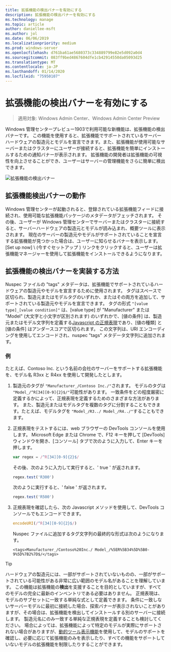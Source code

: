```yaml
---
title: 拡張機能の検出バナーを有効にする
description: 拡張機能の検出バナーを有効にする
ms.technology: manage
ms.topic: article
author: daniellee-msft
ms.author: jol
ms.date: 06/06/2019
ms.localizationpriority: medium
ms.prod: windows-server
ms.openlocfilehash: d761ba61ae5680373c334889799e82e5d092a0d4
ms.sourcegitcommit: 083ff9bed4867604dfe1cb42914550da05093d25
ms.translationtype: MT
ms.contentlocale: ja-JP
ms.lasthandoff: 01/14/2020
ms.locfileid: "75950107"
---
```

# <a name="enabling-the-extension-discovery-banner"></a>拡張機能の検出バナーを有効にする

>適用対象: Windows Admin Center、Windows Admin Center Preview

Windows 管理センタープレビュー1903で利用可能な新機能は、拡張機能の検出バナーです。 この機能を使用すると、拡張機能でサポートされているサーバーハードウェアの製造元とモデルを宣言できます。また、拡張機能が使用可能なサーバーまたはクラスターにユーザーが接続すると、拡張機能を簡単にインストールするための通知バナーが表示されます。 拡張機能の開発者は拡張機能の可視性を向上させることができ、ユーザーはサーバーの管理機能をさらに簡単に検出できます。

![拡張機能の検出バナー](../../media/extend-guides-extension-discovery-banner/extension-discovery-banner.png)

## <a name="how-the-extension-discovery-banner-works"></a>拡張機能検出バナーの動作

Windows 管理センターが起動されると、登録されている拡張機能フィードに接続され、使用可能な拡張機能パッケージのメタデータがフェッチされます。 その後、ユーザーが Windows 管理センターでサーバーまたはクラスターに接続すると、サーバーハードウェアの製造元とモデルが読み込まれ、概要ツールに表示されます。 現在のサーバーの製造元やモデルがサポートされていることを宣言する拡張機能が見つかった場合は、ユーザーに知らせるバナーを表示します。 [Set up now] \ (今すぐセットアップ \) リンクをクリックすると、ユーザーは拡張機能マネージャーを使用して拡張機能をインストールできるようになります。

## <a name="how-to-implement-the-extension-discovery-banner"></a>拡張機能の検出バナーを実装する方法

Nuspec ファイルの "tags" メタデータは、拡張機能でサポートされているハードウェアの製造元やモデルを宣言するために使用されます。 タグはスペースで区切られ、製造元またはモデルタグのいずれか、またはその両方を追加して、サポートされている製造元やモデルを宣言できます。 タグの形式 ``"[value type]_[value condition]"`` は、[value type] が "Manufacturer" または "Model" (大文字と小文字が区別されます) のいずれかで、[値の条件] は、製造元またはモデル文字列を定義する[Javascript の正規表現](https://developer.mozilla.org/docs/Web/JavaScript/Guide/Regular_Expressions)であり、[値の種類] と [値の条件] はアンダースコアで区切られます。 この文字列は、URI エンコーディングを使用してエンコードされ、nuspec "tags" メタデータ文字列に追加されます。

### <a name="example"></a>例

たとえば、Contoso Inc. という名前の会社のサーバーをサポートする拡張機能を、モデル名 R3xx と R4xx を使用して開発したとします。

1. 製造元のタグが ``"Manufacturer_/Contoso Inc./"``されます。 モデルのタグは ``"Model_/^R[34][0-9]{2}$/"``可能性があります。 一致条件をどの程度厳密に定義するかによって、正規表現を定義するためのさまざまな方法があります。 また、製造元またはモデルタグを複数のタグに分割することもできます。たとえば、モデルタグを ``"Model_/R3../ Model_/R4../"``することもできます。
2. 正規表現をテストするには、web ブラウザーの DevTools コンソールを使用します。 Microsoft Edge または Chrome で、F12 キーを押して [DevTools] ウィンドウを開き、[コンソール] タブで次のように入力して、Enter キーを押します。

   ```javascript
   var regex = /^R[34][0-9]{2}$/
   ```

   その後、次のように入力して実行すると、' true ' が返されます。

   ```javascript
   regex.test('R300')
   ```

   次のように実行すると、' false ' が返されます。

   ```javascript
   regex.test('R500')
   ```

3. 正規表現を確認したら、次の Javascript メソッドを使用して、DevTools コンソールでもエンコードできます。

   ```javascript
   encodeURI(/^R[34][0-9]{2}$/)
   ```

   Nuspec ファイルに追加するタグ文字列の最終的な形式は次のようになります。

   ```
   <tags>Manufacturer_/Contoso%20Inc./ Model_/%5ER%5B34%5D%5B0-9%5D%7B2%7D$/</tags>
   ```

> [!Tip]
> ハードウェアの製造元には、一部がサポートされていないものの、一部がサポートされている可能性がある非常に広い範囲のモデル名があることを理解しています。 この機能は拡張機能の**検出**を支援することを目的としていますが、すべてのモデルの完全に最新のインベントリである必要はありません。 正規表現は、モデルのサブセットに一致する単純な式として定義できます。 条件に一致しないサーバーモデルに最初に接続した場合、探索バナーが表示されないことがありますが、その場合は、拡張機能を検出してインストールする別のサーバーに接続します。 製造元名にのみ一致する単純な正規表現を定義することも検討してください。 場合によっては、拡張機能によって特定のモデルが実際にサポートされない場合がありますが、[動的ツール表示機能](./dynamic-tool-display.md)を使用して、モデルのサポートを確認し、必要に応じて拡張機能のみを表示したり、すべての機能をサポートしていないモデルの拡張機能を制限したりすることができます。